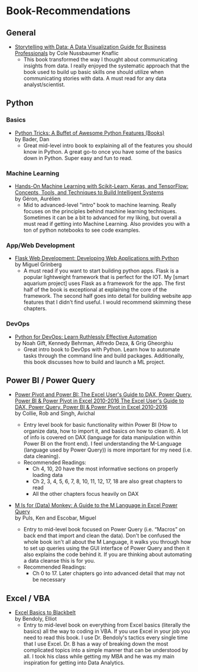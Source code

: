# Book-Recommendations
## General
- [Storytelling with Data: A Data Visualization Guide for Business Professionals](https://www.amazon.com/Storytelling-Data-Visualization-Business-Professionals/dp/1119002257/ref=sr_1_3?dchild=1&keywords=Storytelling+with+data&qid=1605194625&sr=8-3) by Cole Nussbaumer Knaflic
    - This book transformed the way I thought about communicating insights from data.  I really enjoyed the systematic approach that the book used to build up basic skills one should utilize when communicating stories with data.  A must read for any data analyst/scientist.

## Python
### Basics
- [Python Tricks: A Buffet of Awesome Python Features (Books)](https://www.amazon.com/gp/product/1775093301/ref=ppx_yo_dt_b_search_asin_title?ie=UTF8&psc=1)  
by Bader, Dan
    - Great mid-level intro book to explaining all of the features you should know in Python.  A great go-to once you have some of the basics down in Python.  Super easy and fun to read.

### Machine Learning
- [Hands-On Machine Learning with Scikit-Learn, Keras, and TensorFlow: Concepts, Tools, and Techniques to Build Intelligent Systems](https://www.amazon.com/gp/product/1492032646/ref=ppx_yo_dt_b_search_asin_title?ie=UTF8&psc=1)  
by Géron, Aurélien
    - Mid to advanced-level "intro" book to machine learning.  Really focuses on the principles behind machine learning techniques.  Sometimes it can be a bit to advanced for my liking, but overall a must read if getting into
    Machine Learning.  Also provides you with a ton of python notebooks to see code examples.

### App/Web Development
- [Flask Web Development: Developing Web Applications with Python](https://www.amazon.com/Flask-Web-Development-Developing-Applications/dp/1491991739/ref=sr_1_3?dchild=1&keywords=flask+web+development&qid=1603852184&sr=8-3)  
by Miguel Grinberg
    - A must read if you want to start building python apps. Flask is a popular lightweight framework that is perfect for the IOT. My [smart aquarium project] uses Flask as a framework for the app. The first half of the book is exceptional at explaining the core of the framework.  The second half goes into detail for building website app features that I didn't find useful. I would recommend skimming these chapters.

### DevOps
- [Python for DevOps: Learn Ruthlessly Effective Automation](https://www.amazon.com/Python-DevOps-Ruthlessly-Effective-Automation/dp/149205769X/ref=sr_1_2?crid=36VACFDSC7MUC&dchild=1&keywords=python+for+devops&qid=1603851843&sprefix=python+for+devops%2Caps%2C192&sr=8-2)  
by Noah Gift, Kennedy Behrman, Alfredo Deza, & Grig Gheorghiu
    - Great intro book to DevOps with Python.  Learn how to automate tasks through the command line and build packages.  Additionally, this book discusses how to build and launch a ML project.
    
## Power BI / Power Query
- [Power Pivot and Power BI: The Excel User's Guide to DAX, Power Query, Power BI & Power Pivot in Excel 2010-2016 The Excel User's Guide to DAX, Power Query, Power BI & Power Pivot in Excel 2010-2016](https://www.amazon.com/gp/product/1615470395/ref=ppx_yo_dt_b_search_asin_title?ie=UTF8&psc=1)  
by Collie, Rob and Singh, Avichal
    - Entry level book for basic functionality within Power BI (How to organize data, how to import it, and basics on how to 
    clean it).  A lot of info is covered on DAX (language for data manipulation within Power BI on the front end).  I 
    feel understanding the M-Language (language used by Power Query)) is more important for my need (i.e. data cleaning).
    - Recommended Readings:
        - Ch 4, 10, 20 have the most informative sections on properly loading data
        - Ch 2, 3, 4, 5, 6, 7, 8, 10, 11, 12, 17, 18  are also great chapters to read
        - All the other chapters focus heavily on DAX

- [M Is for (Data) Monkey: A Guide to the M Language in Excel Power Query](https://www.amazon.com/Data-Monkey-Guide-Language-Excel/dp/1615470344/ref=sr_1_3?keywords=power+query&qid=1582564028&sr=8-3)  
by Puls, Ken and Escobar, Miguel
    - Entry to mid-level book focused on Power Query (i.e. “Macros” on back end that import and clean the data).
    Don't be confused the whole book isn't all about the M Language, it walks you through how to set up queries using 
    the GUI interface of Power Query and then it also explains the code behind it.  If you are thinking about 
    automating a data cleanse this is for you.
    - Recommended Readings:
        - Ch 0 to 17.  Later chapters go into advanced detail that may not be necessary

## Excel / VBA
- [Excel Basics to Blackbelt](https://www.amazon.com/Excel-Basics-Blackbelt-Elliot-Bendoly/dp/1107625521/ref=sr_1_1?keywords=excek+bendoly&qid=1582601196&s=books&sr=1-1-spell)  
by Bendoly, Elliot
    - Entry to mid-level book on everything from Excel basics (literally the basics) all the way to coding in VBA.  If
    you use Excel in your job you need to read this book.  I use Dr. Bendoly's tactics every single time that I use
    Excel.  Dr. B has a way of breaking down the most complicated topics into a simple manner that can be understood by all.
    I took his class while getting my MBA and he was my main inspiration for getting into Data Analytics.